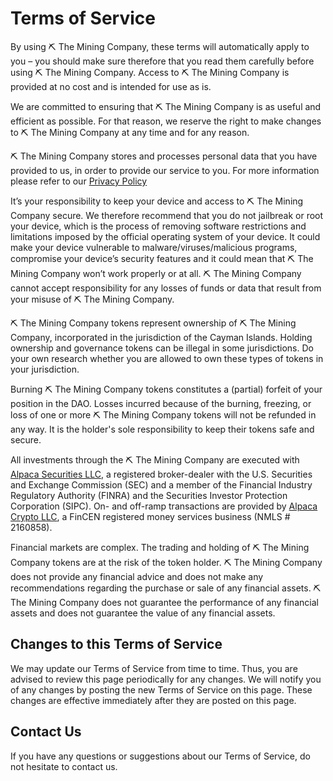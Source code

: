 # Terms of Service

By using ⛏ The Mining Company, these terms will automatically apply to you – you should make sure therefore that you read them carefully before using ⛏ The Mining Company. Access to ⛏ The Mining Company is provided at no cost and is intended for use as is.

We are committed to ensuring that ⛏ The Mining Company is as useful and efficient as possible. For that reason, we reserve the right to make changes to ⛏ The Mining Company at any time and for any reason.

⛏ The Mining Company stores and processes personal data that you have provided to us, in order to provide our service to you. For more information please refer to our [Privacy Policy](https://raw.githubusercontent.com/theminingco/.github/main/PRIVACY.md)

It’s your responsibility to keep your device and access to ⛏ The Mining Company secure. We therefore recommend that you do not jailbreak or root your device, which is the process of removing software restrictions and limitations imposed by the official operating system of your device. It could make your device vulnerable to malware/viruses/malicious programs, compromise your device’s security features and it could mean that ⛏ The Mining Company won’t work properly or at all. ⛏ The Mining Company cannot accept responsibility for any losses of funds or data that result from your misuse of ⛏ The Mining Company.

⛏ The Mining Company tokens represent ownership of ⛏ The Mining Company, incorporated in the jurisdiction of the Cayman Islands. Holding ownership and governance tokens can be illegal in some jurisdictions. Do your own research whether you are allowed to own these types of tokens in your jurisdiction.

Burning ⛏ The Mining Company tokens constitutes a (partial) forfeit of your position in the DAO. Losses incurred because of the  burning, freezing, or loss of one or more ⛏ The Mining Company tokens will not be refunded in any way. It is the holder's sole responsibility to keep their tokens safe and secure.

All investments through the ⛏ The Mining Company are executed with [Alpaca Securities LLC](https://alpaca.markets), a registered broker-dealer with the U.S. Securities and Exchange Commission (SEC) and a member of the Financial Industry Regulatory Authority (FINRA) and the Securities Investor Protection Corporation (SIPC). On- and off-ramp transactions are provided by [Alpaca Crypto LLC](https://alpaca.markets), a FinCEN registered money services business (NMLS # 2160858).

Financial markets are complex. The trading and holding of ⛏ The Mining Company tokens are at the risk of the token holder. ⛏ The Mining Company does not provide any financial advice and does not make any recommendations regarding the purchase or sale of any financial assets. ⛏ The Mining Company does not guarantee the performance of any financial assets and does not guarantee the value of any financial assets.

## Changes to this Terms of Service

We may update our Terms of Service from time to time. Thus, you are advised to review this page periodically for any changes. We will notify you of any changes by posting the new Terms of Service on this page. These changes are effective immediately after they are posted on this page.

## Contact Us

If you have any questions or suggestions about our Terms of Service, do not hesitate to contact us.
